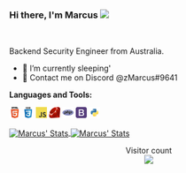 ### Hi there, I'm Marcus <img width="30" src="https://camo.githubusercontent.com/e8e7b06ecf583bc040eb60e44eb5b8e0ecc5421320a92929ce21522dbc34c891/68747470733a2f2f6d656469612e67697068792e636f6d2f6d656469612f6876524a434c467a6361737252346961377a2f67697068792e676966">
 
<!-- [![trophy](https://github-profile-trophy.vercel.app/?username=z-Mythic)](https://github.com/ryo-ma/github-profile-trophy) -->

<!-- [![Discord](https://img.shields.io/discord/933780821029031986.svg?label=&logo=discord&logoColor=ffffff&color=7389D8&labelColor=6A7EC2)](https://discord.gg/7EcQDxbAJc) -->

<br />

Backend Security Engineer from Australia. 

- 🔭 I’m currently sleeping'
- 💬 Contact me on Discord @zMarcus#9641

**Languages and Tools:**  

<code><img height="20" src="https://raw.githubusercontent.com/github/explore/80688e429a7d4ef2fca1e82350fe8e3517d3494d/topics/html/html.png"></code>
<code><img height="20" src="https://raw.githubusercontent.com/github/explore/80688e429a7d4ef2fca1e82350fe8e3517d3494d/topics/css/css.png"></code>
<code><img height="20" src="https://raw.githubusercontent.com/github/explore/80688e429a7d4ef2fca1e82350fe8e3517d3494d/topics/javascript/javascript.png"></code>
<code><img height="20" src="https://raw.githubusercontent.com/github/explore/80688e429a7d4ef2fca1e82350fe8e3517d3494d/topics/ruby/ruby.png"></code>
<code><img height="20" src="https://raw.githubusercontent.com/github/explore/80688e429a7d4ef2fca1e82350fe8e3517d3494d/topics/php/php.png"></code>
<code><img height="20" src="https://raw.githubusercontent.com/github/explore/80688e429a7d4ef2fca1e82350fe8e3517d3494d/topics/bootstrap/bootstrap.png"></code>
<code><img height="20" src="https://raw.githubusercontent.com/github/explore/80688e429a7d4ef2fca1e82350fe8e3517d3494d/topics/python/python.png"></code>

<a href="https://cheese.rip">
  <img align="center" src="https://github-readme-stats.vercel.app/api/top-langs/?username=z-Mythic&layout=compact&bg_color=0,232526,414345&icon_color=ffffff&title_color=ffffff&text_color=ffffff&line_height=30&v=5" alt="Marcus' Stats" />
</a>
<a href="https://cheese.rip">
  <img align="center" src="https://github-readme-stats.anuraghazra1.vercel.app/api?username=z-Mythic&custom_title=My Github Stats&show_icons=true&bg_color=0,232526,414345&icon_color=82FF99&title_color=ffffff&text_color=ffffff&line_height=20.5&v=5&count_private=true" alt="Marcus' Stats" />
</a>
<br>
<p align="center"> 
<!--   <img align="center" src="https://github-readme-streak-stats.herokuapp.com/?user=z-Mythic&" alt="marcus"><br> -->
  Visitor count<br>
  <img src="https://profile-counter.glitch.me/z-Mythic/count.svg" />
</p>

<!-- <a href="https://github.com/z-Mythic/weather_app">
  <img align="bottom" src="https://github-readme-stats.vercel.app/api/pin/?username=z-Mythic&repo=weather_app&bg_color=0,232526,414345&icon_color=82FF99&title_color=ffffff&text_color=ffffff&line_height=27&v=5" alt="Marcus' Stats" />
</a>

<!--  https://naereen.github.io/badges/ All available badges-->
